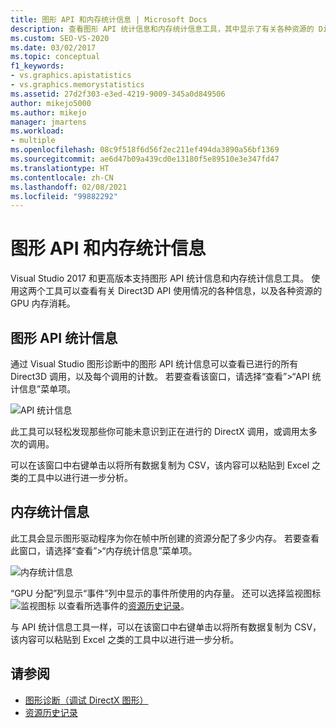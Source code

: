 ```yaml
---
title: 图形 API 和内存统计信息 | Microsoft Docs
description: 查看图形 API 统计信息和内存统计信息工具，其中显示了有关各种资源的 Direct3D API 使用情况和 GPU 内存消耗的信息。
ms.custom: SEO-VS-2020
ms.date: 03/02/2017
ms.topic: conceptual
f1_keywords:
- vs.graphics.apistatistics
- vs.graphics.memorystatistics
ms.assetid: 27d2f303-e3ed-4219-9009-345a0d849506
author: mikejo5000
ms.author: mikejo
manager: jmartens
ms.workload:
- multiple
ms.openlocfilehash: 08c9f518f6d56f2ec211ef494da3890a56bf1369
ms.sourcegitcommit: ae6d47b09a439cd0e13180f5e89510e3e347fd47
ms.translationtype: HT
ms.contentlocale: zh-CN
ms.lasthandoff: 02/08/2021
ms.locfileid: "99882292"
---
```

# <a name="graphics-api-and-memory-statistics"></a>图形 API 和内存统计信息
<!-- VERSIONLESS -->
Visual Studio 2017 和更高版本支持图形 API 统计信息和内存统计信息工具。  使用这两个工具可以查看有关 Direct3D API 使用情况的各种信息，以及各种资源的 GPU 内存消耗。

## <a name="graphics-api-statistics"></a>图形 API 统计信息
通过 Visual Studio 图形诊断中的图形 API 统计信息可以查看已进行的所有 Direct3D 调用，以及每个调用的计数。  若要查看该窗口，请选择“查看”>“API 统计信息”菜单项。

![API 统计信息](media/gfx_diag_api_statistics.png)

此工具可以轻松发现那些你可能未意识到正在进行的 DirectX 调用，或调用太多次的调用。

可以在该窗口中右键单击以将所有数据复制为 CSV，该内容可以粘贴到 Excel 之类的工具中以进行进一步分析。

## <a name="memory-statistics"></a>内存统计信息
此工具会显示图形驱动程序为你在帧中所创建的资源分配了多少内存。  若要查看此窗口，请选择“查看”>“内存统计信息”菜单项。

![内存统计信息](media/gfx_diag_memory_statistics.png)

“GPU 分配”列显示“事件”列中显示的事件所使用的内存量。  还可以选择监视图标 ![监视图标](media/gfx_watch.png) 以查看所选事件的[资源历史记录](graphics-event-list.md#resource-history)。

与 API 统计信息工具一样，可以在该窗口中右键单击以将所有数据复制为 CSV，该内容可以粘贴到 Excel 之类的工具中以进行进一步分析。

## <a name="see-also"></a>请参阅
- [图形诊断（调试 DirectX 图形）](visual-studio-graphics-diagnostics.md)
- [资源历史记录](graphics-event-list.md#resource-history)
<!-- /VERSIONLESS -->